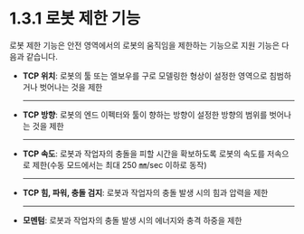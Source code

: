 ﻿# 1.3.1 로봇 제한 기능

로봇 제한 기능은 안전 영역에서의 로봇의 움직임을 제한하는 기능으로 지원 기능은 다음과 같습니다.

*   **TCP 위치**: 로봇의 툴 또는 엘보우를 구로 모델링한 형상이 설정한 영역으로 침범하거나 벗어나는 것을 제한

    ****
*   **TCP 방향**: 로봇의 엔드 이펙터와 툴이 향하는 방향이 설정한 방향의 범위를 벗어나는 것을 제한

    ****
*   **TCP 속도**: 로봇과 작업자의 충돌을 피할 시간을 확보하도록 로봇의 속도를 저속으로 제한(수동 모드에서는 최대 250 ㎜/sec 이하로 동작)

    ****
*   **TCP 힘, 파워, 충돌 검지**: 로봇과 작업자의 충돌 발생 시의 힘과 압력을 제한

    ****
* **모멘텀**: 로봇과 작업자의 충돌 발생 시의 에너지와 충격 하중을 제한
